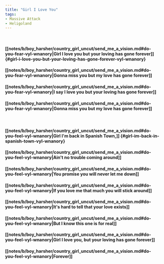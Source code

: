 ```yaml
---
title: "Girl I Love You"
tags:
- Massive Attack
- Heligoland
---
```

&nbsp;
#### [[notes/b/boy_harsher/country_girl_uncut/send_me_a_vision.md#do-you-fear-vyl-wnanory|Girl I love you but your loving has gone forever]] {#girl-i-love-you-but-your-loving-has-gone-forever-vyl-wnanory}
#### [[notes/b/boy_harsher/country_girl_uncut/send_me_a_vision.md#do-you-fear-vyl-wnanory|Gonna miss you but my love has gone forever]]
#### [[notes/b/boy_harsher/country_girl_uncut/send_me_a_vision.md#do-you-fear-vyl-wnanory|I say I love you but your loving has gone forever]]
#### [[notes/b/boy_harsher/country_girl_uncut/send_me_a_vision.md#do-you-fear-vyl-wnanory|Gonna miss you but my love has gone forever]]
&nbsp;
#### [[notes/b/boy_harsher/country_girl_uncut/send_me_a_vision.md#do-you-feel-vyl-wnanory|Girl I'm back in Spanish Town,]] {#girl-im-back-in-spanish-town-vyl-wnanory}
#### [[notes/b/boy_harsher/country_girl_uncut/send_me_a_vision.md#do-you-feel-vyl-wnanory|Ain't no trouble coming around]]
#### [[notes/b/boy_harsher/country_girl_uncut/send_me_a_vision.md#do-you-feel-vyl-wnanory|You promise you will never let me down]]
#### [[notes/b/boy_harsher/country_girl_uncut/send_me_a_vision.md#do-you-feel-vyl-wnanory|If you love me that much you will stick around]]
#### [[notes/b/boy_harsher/country_girl_uncut/send_me_a_vision.md#do-you-feel-vyl-wnanory|It's hard to tell that your love exists]]
#### [[notes/b/boy_harsher/country_girl_uncut/send_me_a_vision.md#do-you-feel-vyl-wnanory|But I know this one is for real]]
#### [[notes/b/boy_harsher/country_girl_uncut/send_me_a_vision.md#do-you-feel-vyl-wnanory|Girl I love you, but your loving has gone forever]]
#### [[notes/b/boy_harsher/country_girl_uncut/send_me_a_vision.md#do-you-feel-vyl-wnanory|Forever]]
